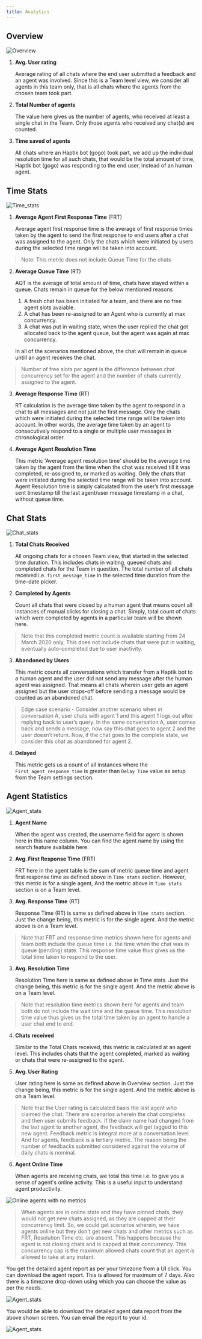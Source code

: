 ```yaml
---
title: Analytics
---
```



## Overview

![Overview](assets/overview.png)

1. **Avg. User rating**

    Average rating of all chats where the end user submitted a feedback and an agent was involved. Since this is a Team level view, we consider all agents in this team only, that is all chats where the agents from the chosen team took part.

2. **Total Number of agents**

    The value here gives us the number of agents, who received at least a single chat in the Team. Only those agents who received any chat(s) are counted.

3. **Time saved of agents**

    All chats where an Haptik bot (gogo) took part, we add up the individual resolution time for all such chats, that would be the total amount of time, Haptik bot (gogo) was responding to the end user, instead of an human agent.


## Time Stats

![Time_stats](assets/time_stats.png)

1. **Average Agent First Response Time** (FRT)

    Average agent first response time is the average of first response times taken by the agent to send the first response to end users after a chat was assigned to the agent. Only the chats which were initiated by users during the selected time range will be taken into account. 
> Note: This metric does not include Queue Time for the chats

2. **Average Queue Time** (RT)

    AQT is the average of total amount of time, chats have stayed within a queue. Chats remain in queue for the below mentioned reasons
    
    1. A fresh chat has been initiated for a team, and there are no free agent slots avaiable.
    2. A chat has been re-assigned to an Agent who is currently at max concurrency.
    3. A chat was put in waiting state, when the user replied the chat got allocated back to the agent queue, but the agent was again at max concurrency.
    
    In all of the scenarios mentioned above, the chat will remain in queue untill an agent receives the chat. 
    
> Number of free slots per agent is the difference between chat concurrency set for the agent and the number of chats currently assigned to the agent.


3. **Average Response Time** (RT)

    RT calculation is the average time taken by the agent to respond in a chat to all messages and not just the first message. Only the chats which were initiated during the selected time range will be taken into account. In other words, the average time taken by an agent to consecutively respond to a single or multiple user messages in chronological order.
    
4. **Average Agent Resolution Time**

    This metric 'Average agent resolution time' should be the average time taken by the agent from the time when the chat was received till it was completed, re-assigned to, or marked as waiting. Only the chats that were initiated during the selected time range will be taken into account. Agent Resolution time is simply calculated from the user’s first message sent timestamp till the last agent/user message timestamp in a chat, without queue time.
    

## Chat Stats

![Chat_stats](assets/chat_stats.png)

1. **Total Chats Received** 
    
    All ongoing chats for a chosen Team view, that started in the selected time duration. This includes chats in waiting, queued chats and completed chats for the Team in question. The total number of all chats received i.e. `first_message_time` in the selected time duration from the time-date picker.


2. **Completed by Agents** 
    
    Count all chats that were closed by a human agent that means count all instances of manual clicks for closing a chat. Simply, total count of chats which were completed by agents in a particular team will be shown here.
    
> Note that this completed metric count is available starting from 24 March 2020 only, This does not include chats that were put in waiting, eventually auto-completed due to user inactivity.

3. **Abandoned by Users**
    
    This metric counts all conversations which transfer from a Haptik bot to a human agent and the user did not send any message after the human agent was assigned. That means all chats wherein user gets an agent assigned but the user drops-off before sending a message would be counted as an abandoned chat.
    
> Edge case scenario - Consider another scenario when in conversation A, user chats with agent 1 and this agent 1 logs out after replying back to user’s query. In the same conversation A, user comes back and sends a message, now say this chat goes to agent 2 and the user doesn’t return. Now, if the chat goes to the complete state, we consider this chat as abandoned for agent 2.

4. **Delayed**
    
    This metric gets us a count of all instances where the `First_agent_response_time` is greater than `Delay Time` value as setup from the Team settings section. 
    

## Agent Statistics

![Agent_stats](assets/agentstats.png)

1. **Agent Name**

   When the agent was created, the username field for agent is shown here in this name column. You can find the agent name by using the search feature available here.
   
2. **Avg. First Response Time** (FRT)

    FRT here in the agent table is the sum of metric queue time and agent first response time as defined above in `Time stats` section. However, this metric is for a single agent, And the metric above in `Time stats` section is on a Team level.
    
2. **Avg. Response Time** (RT)

    Response Time (RT) is same as defined above in `Time stats` section. Just the change being, this metric is for the single agent. And the metric above is on a Team level.
    
> Note that FRT and response time metrics shown here for agents and team both include the queue time i.e. the time when the chat was in queue (pending) state. This response time value thus gives us the total time taken to respond to the user. 
    
3. **Avg. Resolution Time**

    Resolution Time here is same as defined above in Time stats. Just the change being, this metric is for the single agent. And the metric above is on a Team level.
    
> Note that resolution time metrics shown here for agents and team both do not include the wait time and the queue time. This resolution time value thus gives us the total time taken by an agent to handle a user chat end to end. 
    
4. **Chats received**

    Similar to the Total Chats received, this metric is calculated at an agent level. This includes chats that the agent completed, marked as waiting or chats that were re-assigned to the agent.

5. **Avg. User Rating**

    User rating here is same as defined above in Overview section. Just the change being, this metric is for the single agent. And the metric above is on a Team level.

> Note that the User rating is calculated basis the last agent who claimed the chat. There are scenarios wherein the chat completes and then user submits feedback. If the claim name had changed from the last agent to another agent, the feedback will get tagged to this new agent. Feedback metric is integral more at a conversation level. And for agents, feedback is a tertiary metric. The reason being the number of feedbacks submitted considered against the volume of daily chats is nominal. 

6. **Agent Online Time**

    When agents are receiving chats, we total this time i.e. to give you a sense of agent's online activity. This is a useful input to understand agent productivity. 
    
![Online agents with no metrics](assets/no_ecm_agent.png)
    
> When agents are in online state and they have pinned chats, they would not get new chats assigned, as they are capped at their concurrency limit. So, we could get scenarios wherein, we have agents online but they don't get new chats and other metrics such as FRT, Resolution Time etc. are absent. This happens because the agent is not closing chats and is capped at their concurrency. This concurrency cap is the maximum allowed chats count that an agent is allowed to take at any instant. 

You get the detailed agent report as per your timezone from a UI click. You can download the agent report. This is allowed for maximum of 7 days. Also there is a timezone drop-down using which you can choose the value as per the needs.

![Agent_stats](assets/emailagentreport1.png)

You would be able to download the detailed agent data report from the above shown screen. You can email the report to your id.

![Agent_stats](assets/emailagentreport2.png)
